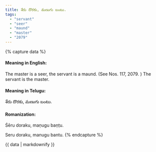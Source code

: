 ```yaml
---
title: శేరు దొరకు, మణుగు బంటు.
tags:
  - "servant"
  - "seer"
  - "maund"
  - "master"
  - "2079"
---
```


{% capture data %}
#### Meaning in English:
The master is a seer, the servant is a maund.
(See Nos. 117, 2079. )
The servant is the master.

#### Meaning in Telugu:
శేరు దొరకు, మణుగు బంటు.

#### Romanization:
Śēru doraku, maṇugu baṇṭu.

Seru doraku, manugu bantu.
{% endcapture %}

{{ data | markdownify }}

